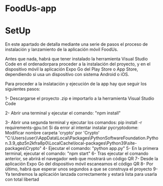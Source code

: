 # FoodUs-app



# SetUp

En este apartado de detalla mediante una serie de pasos el proceso de instalación y lanzamiento de la aplicación móvil FoodUs.

Antes que nada, habrá que tener instalado la herramienta Visual Studio Code en el ordenadorpara proceder a la instalación del proyecto,
y en el dispositivo móvil la aplicación Expo Go del Play Store o App Store, dependiendo si usa un dispositivo con sistema Android o iOS.

Para proceder a la inslatación y ejecución de la app hay que seguir los siguientes pasos:

1- Descargarse el proyecto .zip e importarlo a la herramienta Visual Studio Code

2- Abrir una terminal y ejecutar el comando: "npm install"

3- Abrir una segunda terminal y ejecutar los comandos:
  pip install -r requirements-gpu.txt
  Si da error al intentar instalar pycryptodome:
  Modificar nombre carpeta 'crypto' por 'Crypto' 
  "C:\Users\{user}\AppData\Local\Packages\PythonSoftwareFoundation.Python.3.9_qbz5n2kfra8p0\LocalCache\local-packages\Python39\site-packages\Crypto"
4- Ejecutar el comando: "python app.py"
5- En la primera terminal, ejecutar el comando: "npm start"
6- Tras ejecutar el comando anterior, se abrirá el navegador web que mostrará un código QR
7- Desde la aplicación Expo Go del dispositivo móvil escaneamos el código QR
8- Por último, habrá que esperar unos segundos a que se construya el proyecto
9- Ya tendremos la aplicación lanzada correctamente y estará lista para usarla con total libertad
